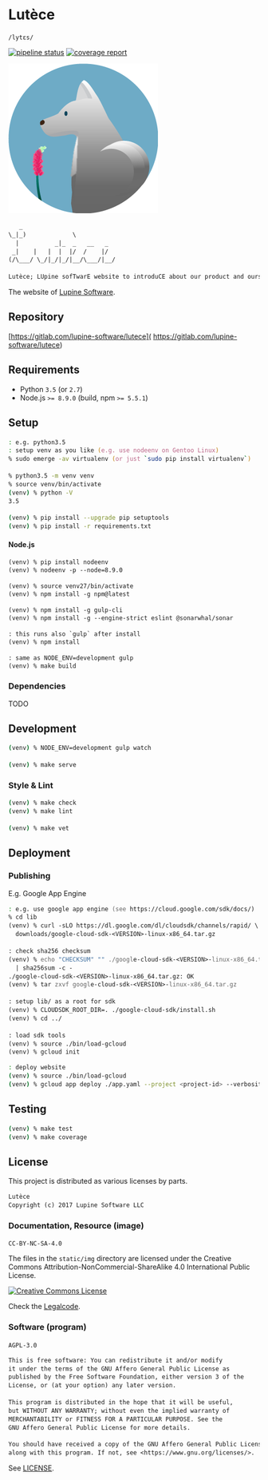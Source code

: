 # Lutèce

`/lytɛs/`

[![pipeline status][pipeline]][commit] [![coverage report][coverage]][commit]

![Lupine Software LLC](lutece/assets/img/lupine-software-logo-300x300.png)

```txt
   _
\_|_)             \
  |          _|_  _   __   _
 _|    |   |  |  |/  /    |/
(/\___/ \_/|_/|_/|__/\___/|__/

Lutèce; LUpine sofTwarE website to introduCE about our product and ourselves
```

The website of [Lupine Software](https://lupine-software.com).


## Repository

[https://gitlab.com/lupine-software/lutece](
https://gitlab.com/lupine-software/lutece)


## Requirements

* Python `3.5` (or `2.7`)
* Node.js `>= 8.9.0` (build, npm `>= 5.5.1`)


## Setup

```zsh
: e.g. python3.5
: setup venv as you like (e.g. use nodeenv on Gentoo Linux)
% sudo emerge -av virtualenv (or just `sudo pip install virtualenv`)

% python3.5 -m venv venv
% source venv/bin/activate
(venv) % python -V
3.5

(venv) % pip install --upgrade pip setuptools
(venv) % pip install -r requirements.txt
```

#### Node.js

```
(venv) % pip install nodeenv
(venv) % nodeenv -p --node=8.9.0

(venv) % source venv27/bin/activate
(venv) % npm install -g npm@latest

(venv) % npm install -g gulp-cli
(venv) % npm install -g --engine-strict eslint @sonarwhal/sonar

: this runs also `gulp` after install
(venv) % npm install

: same as NODE_ENV=development gulp
(venv) % make build
```

### Dependencies

TODO


## Development

```zsh
(venv) % NODE_ENV=development gulp watch

(venv) % make serve
```

### Style & Lint

```zsh
(venv) % make check
(venv) % make lint

(venv) % make vet
```


## Deployment

### Publishing

E.g. Google App Engine

```zsh
: e.g. use google app engine (see https://cloud.google.com/sdk/docs/)
% cd lib
(venv) % curl -sLO https://dl.google.com/dl/cloudsdk/channels/rapid/ \
  downloads/google-cloud-sdk-<VERSION>-linux-x86_64.tar.gz

: check sha256 checksum
(venv) % echo "CHECKSUM" "" ./google-cloud-sdk-<VERSION>-linux-x86_64.tar.gz \
  | sha256sum -c -
./google-cloud-sdk-<VERSION>-linux-x86_64.tar.gz: OK
(venv) % tar zxvf google-cloud-sdk-<VERSION>-linux-x86_64.tar.gz

: setup lib/ as a root for sdk
(venv) % CLOUDSDK_ROOT_DIR=. ./google-cloud-sdk/install.sh
(venv) % cd ../

: load sdk tools
(venv) % source ./bin/load-gcloud
(venv) % gcloud init
```

```zsh
: deploy website
(venv) % source ./bin/load-gcloud
(venv) % gcloud app deploy ./app.yaml --project <project-id> --verbosity=info
```

## Testing

```zsh
(venv) % make test
(venv) % make coverage
```


## License

This project is distributed as various licenses by parts.

```txt
Lutèce
Copyright (c) 2017 Lupine Software LLC
```

### Documentation, Resource (image)

`CC-BY-NC-SA-4.0`

The files in the `static/img` directory are licensed under the
Creative Commons Attribution-NonCommercial-ShareAlike 4.0 International
Public License.

[![Creative Commons License](
https://i.creativecommons.org/l/by-nc-sa/4.0/88x31.png)](
http://creativecommons.org/licenses/by-nc-sa/4.0/)

Check the [Legalcode](
https://creativecommons.org/licenses/by-nc-sa/4.0/legalcode).


### Software (program)

`AGPL-3.0`

```txt
This is free software: You can redistribute it and/or modify
it under the terms of the GNU Affero General Public License as
published by the Free Software Foundation, either version 3 of the
License, or (at your option) any later version.

This program is distributed in the hope that it will be useful,
but WITHOUT ANY WARRANTY; without even the implied warranty of
MERCHANTABILITY or FITNESS FOR A PARTICULAR PURPOSE. See the
GNU Affero General Public License for more details.

You should have received a copy of the GNU Affero General Public License
along with this program. If not, see <https://www.gnu.org/licenses/>.
```

See [LICENSE](LICENSE).


[pipeline]: https://gitlab.com/lupine-software/lutece/badges/master/build.svg
[coverage]: https://gitlab.com/lupine-software/lutece/badges/master/coverage.svg
[commit]: https://gitlab.com/lupine-software/lutece/commits/master
